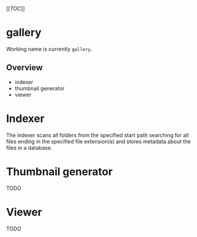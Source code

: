 [[_TOC_]]

# gallery

Working name is currently `gallery`.

## Overview

* indexer
* thumbnail generator
* viewer

# Indexer

The indexer scans all folders from the specified start path searching for all files ending in the specified file extension(s) and stores metadata about the files in a database.

# Thumbnail generator

TODO

# Viewer

TODO